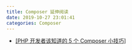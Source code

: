 ```yaml
---
title: Composer 延伸阅读
date: 2019-10-27 23:01:41
categories: Composer
---
```


- [[PHP 开发者该知道的 5 个 Composer 小技巧]](https://segmentfault.com/a/1190000000355928)

